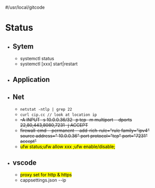 #/usr/local/gitcode
# Status
+ ## Sytem
    + systemctl status
    + systemctl [xxx] start|restart
+ ## Application
+ ## Net
    + ``netstat -ntlp | grep 22``
    + ``curl cip.cc // look at location ip``
    + ~~-A INPUT -s 10.0.0.36/32 -p tcp -m multiport --dports 22,80,443,8080,7231 -j ACCEPT~~
    + ~~firewall-cmd --permanent --add-rich-rule="rule family="ipv4" source address=" 10.0.0.36" port protocol="tcp" port="7231" accept"~~
    + <mark>ufw status;ufw allow xxx ;ufw enable/disable;</mark>
+ ## vscode
    + <mark> proxy set for http & https
    + cappsettings.json --ip</mark>